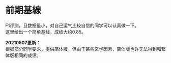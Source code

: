# 前期基線
F1评测，且数据量小，对自己运气比较自信的同学可以认真做一下。<br />
这里给出一个简单基线，成绩大约0.85。

**20210507更新：**<br/>
根据部分同学要求，提供简体版。但由于某些玄学因素，简体版也许无法得到和繁体版相同的成绩。
